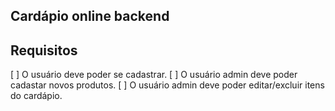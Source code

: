 ## Cardápio online backend

## Requisitos

[ ] O usuário deve poder se cadastrar.
[ ] O usuário admin deve poder cadastar novos produtos.
[ ] O usuário admin deve poder editar/excluir itens do cardápio.